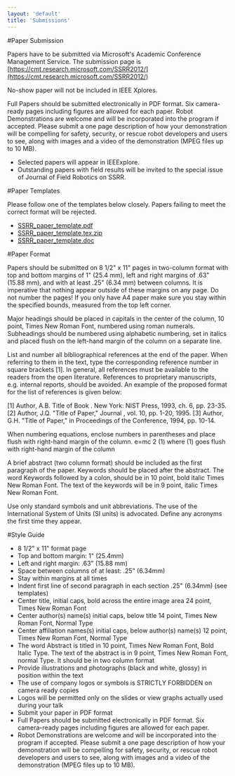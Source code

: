 ```yaml
---
layout: 'default'
title: 'Submissions'
---
```


#Paper Submission

Papers have to be submitted via Microsoft's Academic Conference Management Service. The submission page is [https://cmt.research.microsoft.com/SSRR2012/](https://cmt.research.microsoft.com/SSRR2012/)

No-show paper will not be included in IEEE Xplores.

Full Papers should be submitted electronically in PDF format. Six camera-ready pages including figures are allowed for each paper.
Robot Demonstrations are welcome and will be incorporated into the program if accepted. Please submit a one page description of how your demonstration will be compelling for safety, security, or rescue robot developers and users to see, along with images and a video of the demonstration (MPEG files up to 10 MB).

* Selected papers will appear in IEEExplore.
* Outstanding papers with field results will be invited to the special issue of Journal of Field Robotics on SSRR.

#Paper Templates

Please follow one of the templates below closely. Papers failing to meet the correct format will be rejected.

 * [SSRR_paper_template.pdf](http://ssrr2011.mif.sys.okayama-u.ac.jp/paper-templates/SSRR_paper_template.pdf)
 * [SSRR_paper_template.tex.zip](http://ssrr2011.mif.sys.okayama-u.ac.jp/paper-templates/SSRR_paper_template.tex.zip)
 * [SSRR_paper_template.doc](http://ssrr2011.mif.sys.okayama-u.ac.jp/paper-templates/SSRR_paper_template.doc)

#Paper Format

Papers should be submitted on 8 1/2" x 11" pages in two-column format with top and bottom margins of 1" (25.4 mm), left and right margins of .63" (15.88 mm), and with at least .25" (6.34 mm) between columns. It is imperative that nothing appear outside of these margins on any page. Do not number the pages! If you only have A4 paper make sure you stay within the specified bounds, measured from the top left corner.

Major headings should be placed in capitals in the center of the column, 10 point, Times New Roman Font, numbered using roman numerals. Subheadings should be numbered using alphabetic numbering, set in italics and placed flush on the left-hand margin of the column on a separate line.

List and number all bibliographical references at the end of the paper. When referring to them in the text, type the corresponding reference number in square brackets [1]. In general, all references must be available to the readers from the open literature. References to proprietary manuscripts, e.g. internal reports, should be avoided. An example of the proposed format for the list of references is given below:

[1] Author, A.B. Title of Book . New York: NIST Press, 1993, ch. 6, pp. 23-35. 
[2] Author, J.Q. "Title of Paper," Journal , vol. 10, pp. 1-20, 1995. 
[3] Author, G.H. "Title of Paper," in Proceedings of the Conference, 1994, pp. 10-14.

When numbering equations, enclose numbers in parentheses and place flush with right-hand margin of the column. e=mc 2 (1) where (1) goes flush with right-hand margin of the column

A brief abstract (two column format) should be included as the first paragraph of the paper. Keywords should be placed after the abstract. The word Keywords followed by a colon, should be in 10 point, bold italic Times New Roman Font. The text of the keywords will be in 9 point, italic Times New Roman Font.

Use only standard symbols and unit abbreviations. The use of the International System of Units (SI units) is advocated. Define any acronyms the first time they appear.

#Style Guide

 * 8 1/2" x 11" format page
 * Top and bottom margin: 1" (25.4mm)
 * Left and right margin: .63" (15.88 mm)
 * Space between columns of at least: .25" (6.34mm)
 * Stay within margins at all times
 * Indent first line of second paragraph in each section .25" (6.34mm) (see templates)
 * Center title, initial caps, bold across the entire image area 24 point, Times New Roman Font
 * Center author(s) name(s) initial caps, below title 14 point, Times New Roman Font, Normal Type
 * Center affiliation names(s) initial caps, below author(s) name(s) 12 point, Times New Roman Font, Normal Type
 * The word Abstract is titled in 10 point, Times New Roman Font, Bold Italic Type. The text of the abstract is in 9 point, Times New Roman Font, normal Type. It should be in two column format
 * Provide illustrations and photographs (black and white, glossy) in position within the text
 * The use of company logos or symbols is STRICTLY FORBIDDEN on camera ready copies
 * Logos will be permitted only on the slides or view graphs actually used during your talk
 * Submit your paper in PDF format
 * Full Papers should be submitted electronically in PDF format. Six camera-ready pages including figures are allowed for each paper.
 * Robot Demonstrations are welcome and will be incorporated into the program if accepted. Please submit a one page description of how your demonstration will be compelling for safety, security, or rescue robot developers and users to see, along with images and a video of the demonstration (MPEG files up to 10 MB).
